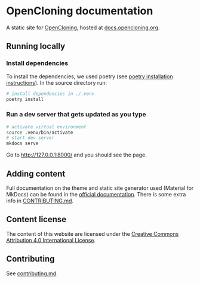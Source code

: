 # OpenCloning documentation

A static site for [OpenCloning](https://opencloning.org), hosted at [docs.opencloning.org](https://docs.opencloning.org).

## Running locally

### Install dependencies

To install the dependencies, we used poetry (see [poetry installation instructions](https://python-poetry.org/docs/)). In the source directory run:

```bash
# install dependencies in ./.venv
poetry install
```

### Run a dev server that gets updated as you type

```bash
# activate virtual environment
source .venv/bin/activate
# start dev server
mkdocs serve
```

Go to http://127.0.0.1:8000/ and you should see the page.

## Adding content

Full documentation on the theme and static site generator used (Material for MkDocs) can be found in the [official documentation](https://squidfunk.github.io/mkdocs-material/). There is some extra info in [CONTRIBUTING.md](./CONTRIBUTING.md).

## Content license

The content of this website are licensed under the [Creative Commons Attribution 4.0 International License](https://creativecommons.org/licenses/by/4.0).

## Contributing

See [contributing.md](./docs/contributing.md).
